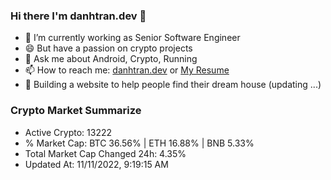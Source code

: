 ### Hi there I'm danhtran.dev 👋

- 🔭 I’m currently working as Senior Software Engineer
- 😄 But have a passion on crypto projects
- 💬 Ask me about Android, Crypto, Running 
- 📫 How to reach me: <a href="https://danhtran.dev" target="_blank">danhtran.dev</a> or <a href="Dan-Resume.pdf" target="_blank">My Resume</a>
- 🌱 Building a website to help people find their dream house (updating ...)

### Crypto Market Summarize
- Active Crypto: 13222
- % Market Cap: BTC 36.56% | ETH 16.88% | BNB 5.33%
- Total Market Cap Changed 24h: 4.35%
- Updated At: 11/11/2022, 9:19:15 AM
